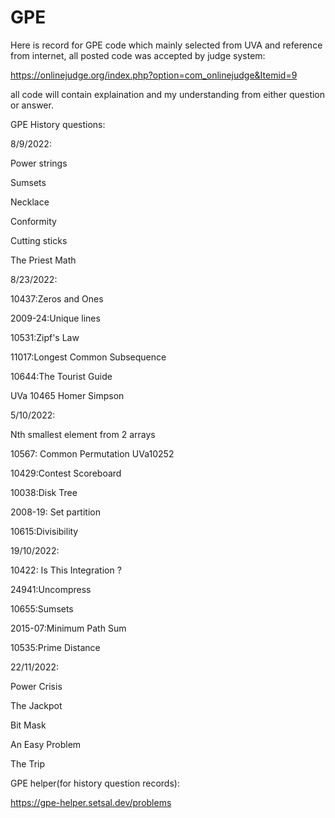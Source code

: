 # GPE
Here is record for GPE code which mainly selected from UVA and reference from internet, all posted code was accepted by judge system:

https://onlinejudge.org/index.php?option=com_onlinejudge&Itemid=9

all code will contain explaination and my understanding from either question or answer.



GPE History questions:


8/9/2022: 

Power strings

Sumsets

Necklace

Conformity

Cutting sticks

The Priest Math



8/23/2022:

10437:Zeros and Ones

2009-24:Unique lines

10531:Zipf's Law

11017:Longest Common Subsequence

10644:The Tourist Guide

UVa 10465 Homer Simpson



5/10/2022:

Nth smallest element from 2 arrays

10567: Common Permutation UVa10252 

10429:Contest Scoreboard

10038:Disk Tree

2008-19: Set partition  

10615:Divisibility



19/10/2022:

10422: Is This Integration ?  

24941:Uncompress

10655:Sumsets

2015-07:Minimum Path Sum

10535:Prime Distance



22/11/2022:

Power Crisis

The Jackpot

Bit Mask

An Easy Problem

The Trip



GPE helper(for history question records):

https://gpe-helper.setsal.dev/problems
